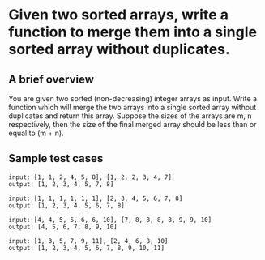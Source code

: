# Given two sorted arrays, write a function to merge them into a single sorted array without duplicates.

## A brief overview

You are given two sorted (non-decreasing) integer arrays as input. Write a function which will merge the two arrays into a single sorted array without duplicates and return this array. Suppose the sizes of the arrays are m, n respectively, then the size of the final merged array should be less than or equal to (m + n).

## Sample test cases

```
input: [1, 1, 2, 4, 5, 8], [1, 2, 2, 3, 4, 7]
output: [1, 2, 3, 4, 5, 7, 8]
```

```
input: [1, 1, 1, 1, 1, 1], [2, 3, 4, 5, 6, 7, 8]
output: [1, 2, 3, 4, 5, 6, 7, 8]
```

```
input: [4, 4, 5, 5, 6, 6, 10], [7, 8, 8, 8, 8, 9, 9, 10]
output: [4, 5, 6, 7, 8, 9, 10]
```

```
input: [1, 3, 5, 7, 9, 11], [2, 4, 6, 8, 10]
output: [1, 2, 3, 4, 5, 6, 7, 8, 9, 10, 11]
```
